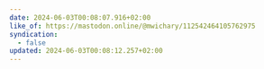 ```yaml
---
date: 2024-06-03T00:08:07.916+02:00
like_of: https://mastodon.online/@mwichary/112542464105762975
syndication:
  - false
updated: 2024-06-03T00:08:12.257+02:00
---
```

